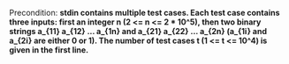 Precondition: **stdin contains multiple test cases. Each test case contains three inputs: first an integer n (2 <= n <= 2 * 10^5), then two binary strings a_{11} a_{12} ... a_{1n} and a_{21} a_{22} ... a_{2n} (a_{1i} and a_{2i} are either 0 or 1). The number of test cases t (1 <= t <= 10^4) is given in the first line.**